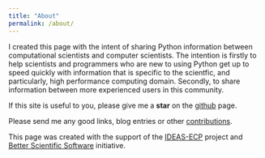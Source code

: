 ```yaml
---
title: "About"
permalink: /about/
---
```


I created this page with the intent of sharing Python information between computational scientists and computer scientists. The intention is firstly to help scientists and programmers who are new to using Python get up to speed quickly with information that is specific to the scientfic, and particularly, high performance computing domain. Secondly, to share information between more experienced users in this community.

If this site is useful to you, please give me a **star** on the [github](https://github.com/betterscientificsoftware/python-for-hpc) page.

Please send me any good links, blog entries or other [contributions](https://github.com/betterscientificsoftware/python-for-hpc/blob/master/CONTRIBUTING.md).  

This page was created with the support of the [IDEAS-ECP](https://ideas-productivity.org/ideas-ecp/) project and [Better Scientific Software](https://bssw.io/) initiative.
